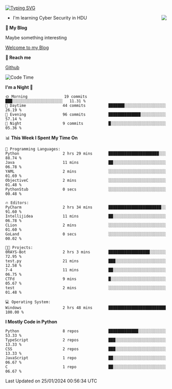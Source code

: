 [![Typing SVG](https://readme-typing-svg.herokuapp.com?font=Fira+Code&pause=1000&random=false&width=450&height=60&lines=Hello+%F0%9F%91%8B%F0%9F%8F%BB;I'm+JBNRZ)](https://git.io/typing-svg)

<a href="#">
  <img align="right" src="https://github-readme-stats.vercel.app/api?username=JBNRZ&show_icons=true&bg_color=15,f2f7fd,E0EAFC" />
</a>

- I'm learning Cyber Security in HDU

 **🌱 My Blog**

Maybe something interesting

[Welcome to my Blog](https://jbnrz.com.cn/)

 **💬 Reach me** 

[Github](https://github.com/JBNRZ)


<!--START_SECTION:waka-->
![Code Time](http://img.shields.io/badge/Code%20Time-274%20hrs%2055%20mins-blue)

**I'm a Night 🦉** 

```text
🌞 Morning                19 commits          ███░░░░░░░░░░░░░░░░░░░░░░   11.31 % 
🌆 Daytime                44 commits          ███████░░░░░░░░░░░░░░░░░░   26.19 % 
🌃 Evening                96 commits          ██████████████░░░░░░░░░░░   57.14 % 
🌙 Night                  9 commits           █░░░░░░░░░░░░░░░░░░░░░░░░   05.36 % 
```


📊 **This Week I Spent My Time On** 

```text
💬 Programming Languages: 
Python                   2 hrs 29 mins       ██████████████████████░░░   88.74 % 
Java                     11 mins             ██░░░░░░░░░░░░░░░░░░░░░░░   06.78 % 
YAML                     2 mins              ░░░░░░░░░░░░░░░░░░░░░░░░░   01.69 % 
ObjectiveC               2 mins              ░░░░░░░░░░░░░░░░░░░░░░░░░   01.48 % 
PythonStub               0 secs              ░░░░░░░░░░░░░░░░░░░░░░░░░   00.48 % 

🔥 Editors: 
PyCharm                  2 hrs 34 mins       ███████████████████████░░   91.60 % 
Intellijidea             11 mins             ██░░░░░░░░░░░░░░░░░░░░░░░   06.78 % 
CLion                    2 mins              ░░░░░░░░░░░░░░░░░░░░░░░░░   01.60 % 
GoLand                   0 secs              ░░░░░░░░░░░░░░░░░░░░░░░░░   00.02 % 

🐱‍💻 Projects: 
0RAYS-Bot                2 hrs 3 mins        ██████████████████░░░░░░░   72.95 % 
test.py                  21 mins             ███░░░░░░░░░░░░░░░░░░░░░░   12.58 % 
7-4                      11 mins             ██░░░░░░░░░░░░░░░░░░░░░░░   06.75 % 
CTFd                     9 mins              █░░░░░░░░░░░░░░░░░░░░░░░░   05.67 % 
test                     2 mins              ░░░░░░░░░░░░░░░░░░░░░░░░░   01.48 % 

💻 Operating System: 
Windows                  2 hrs 48 mins       █████████████████████████   100.00 % 
```

**I Mostly Code in Python** 

```text
Python                   8 repos             █████████████░░░░░░░░░░░░   53.33 % 
TypeScript               2 repos             ███░░░░░░░░░░░░░░░░░░░░░░   13.33 % 
CSS                      2 repos             ███░░░░░░░░░░░░░░░░░░░░░░   13.33 % 
JavaScript               1 repo              ██░░░░░░░░░░░░░░░░░░░░░░░   06.67 % 
C                        1 repo              ██░░░░░░░░░░░░░░░░░░░░░░░   06.67 % 
```




 Last Updated on 25/01/2024 00:56:34 UTC
<!--END_SECTION:waka-->
